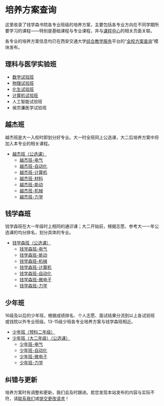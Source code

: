 # 培养方案查询
这里收录了钱学森书院各专业班级的培养方案，主要包括各专业方向在不同学期所要学习的课程——特别是基础课程与专业课程，并与[课程中心](https://qyxf.github.io/course)的相关页面关联。

各专业的培养方案信息均已在西安交通大学[综合教学服务](http://ehall.xjtu.edu.cn/)平台的“[全校方案查询](http://ehall.xjtu.edu.cn/jwapp/sys/qxfacx/*default/index.do)”模块发布。

## 理科与医学实验班

- [数学试验班](/program/shushi)
- [物理试验班](/program/wushi)
- [化生试验班](/program/huasheng)
- [计算机试验班](/program/jishi)
- 人工智能试验班
- 侯宗濂医学试验班

## 越杰班

越杰班是大一入校时即划分好专业。大一时全班同上公选课，大二后培养方案中将加入本专业的相关课程。

- [越杰班（公选课）](/program/yuejie)
  - [越杰班-电气](/program/yuejie-EE)
  - [越杰班-自动化](/program/yuejie-A)
  - [越杰班-计算机](/program/yuejie-CS)
  - [越杰班-材料](/program/yuejie-M)
  - [越杰班-能动](/program/yuejie-EP)
  - [越杰班-机械](/program/yuejie-ME)
  - [越杰班-力学](/program/yuejie-EM)

## 钱学森班

钱学森班在大一年级时上相同的通识课；大二开始前，根据志愿、参考大一一年公选课的均分排名，划分具体的专业。

- [钱学森班（公选课）](/program/qianxuesen)  
    + [钱学森班-电气](/program/qianshao-dianqi)
    + [钱学森班-能动](/program/qianshao-nengdong)
    + [钱学森班-机械](/program/qianshao-jixie)
    + [钱学森班-计算机](/program/qianshao-jisuanji)
    + [钱学森班-自动化](/program/qianshao-zidonghua)
    + [钱学森班-微电子](/program/qianshao-weidianzi)
    + [钱学森班-力学](/program/qianshao-lixue)

## 少年班

16级及以后的少年班，根据成绩排名、个人志愿、面试结果分流到以上各试验班或钱院以外专业班级。13-15级少班各专业培养方案与钱学森班相近。

- [少年班（预科二年级）](/program/shaonianban-2017)
- [少年班（大二年级）（公选课）](/program/shaonianban-2015)
  - [少年班-电气](/program/qianshao-dianqi)
  - [少年班-自动化](/program/qianshao-zidonghua)
  - [少年班-微电子](/program/qianshao-weidianzi)
  - [少年班-力学](/program/qianshao-lixue)

## 纠错与更新

培养方案时有调整和更新，我们会及时跟进。若您发现本站发布的内容与实际不符，请[联系我们](/about)或[提交更改请求](/contribution)！
